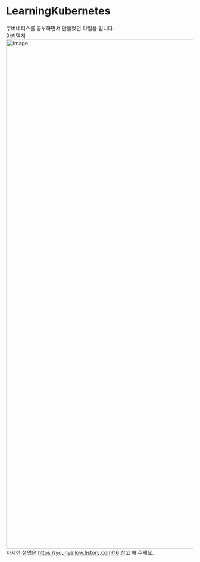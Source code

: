 # LearningKubernetes
쿠버네티스를 공부하면서 만들었던 파일들 입니다.
<br>
아키텍쳐
<img width="1368" alt="image" src="https://github.com/Sihyun3/LearningKubernetes/assets/121409925/4ed33d43-fbe8-4533-9fd6-a88f166acafa">
자세한 설명은 
https://younyellow.tistory.com/16
참고 해 주세요.
